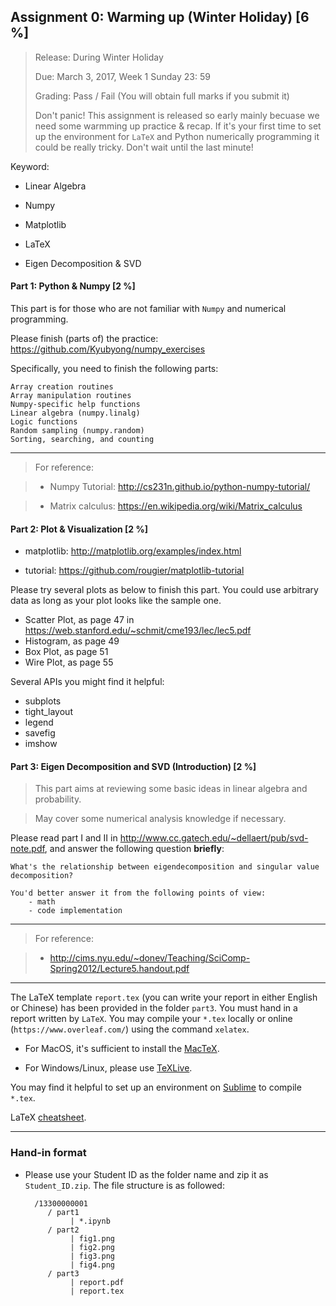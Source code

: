 ## Assignment 0: Warming up (Winter Holiday) [6 %]
> Release: During Winter Holiday
> 
> Due: March 3, 2017, Week 1 Sunday 23: 59
> 
> Grading: Pass / Fail (You will obtain full marks if you submit it)
> 
> Don't panic! This assignment is released so early mainly becuase we need some warmming up practice & recap. 
> If it's your first time to set up the environment for `LaTeX` and Python numerically programming it could be really tricky. 
> Don't wait until the last minute!

Keyword:

- Linear Algebra

- Numpy

- Matplotlib

- LaTeX

- Eigen Decomposition & SVD


#### Part 1: Python & Numpy [2 %]

This part is for those who are not familiar with `Numpy` and numerical programming. 

Please finish (parts of) the practice: https://github.com/Kyubyong/numpy_exercises 

Specifically, you need to finish the following parts:

	Array creation routines
	Array manipulation routines 
    Numpy-specific help functions 
	Linear algebra (numpy.linalg)
	Logic functions 
	Random sampling (numpy.random) 
	Sorting, searching, and counting 

---

> For reference:

> - Numpy Tutorial: http://cs231n.github.io/python-numpy-tutorial/

> - Matrix calculus: https://en.wikipedia.org/wiki/Matrix_calculus

#### Part 2: Plot & Visualization [2 %]

- matplotlib: http://matplotlib.org/examples/index.html

- tutorial: https://github.com/rougier/matplotlib-tutorial

Please try several plots as below to finish this part. You could use arbitrary data as long as your plot looks like the sample one. 

- Scatter Plot, as page 47 in https://web.stanford.edu/~schmit/cme193/lec/lec5.pdf
- Histogram, as page 49
- Box Plot, as page 51
- Wire Plot, as page 55

Several APIs you might find it helpful:

- subplots
- tight_layout
- legend
- savefig
- imshow


#### Part 3: Eigen Decomposition and SVD (Introduction) [2 %]

> This part aims at reviewing some basic ideas in linear algebra and probability. 

> May cover some numerical analysis knowledge if necessary.

Please read part I and II in http://www.cc.gatech.edu/~dellaert/pub/svd-note.pdf, and answer the following question **briefly**:

	What's the relationship between eigendecomposition and singular value decomposition?
    
    You'd better answer it from the following points of view:
        - math
        - code implementation

---
> For reference:

> - http://cims.nyu.edu/~donev/Teaching/SciComp-Spring2012/Lecture5.handout.pdf 

---

The LaTeX template `report.tex` (you can write your report in either English or Chinese) has been provided in the folder `part3`. 
You must hand in a report written by `LaTeX`. You may compile your `*.tex` locally or online (`https://www.overleaf.com/`) using the command `xelatex`. 

- For MacOS, it's sufficient to install the [MacTeX](http://www.tug.org/mactex/).

- For Windows/Linux, please use [TeXLive](https://www.tug.org/texlive/).
  
You may find it helpful to set up an environment on [Sublime](https://www.zhihu.com/question/23918126) to compile `*.tex`.

LaTeX [cheatsheet](https://wch.github.io/latexsheet/).

---

### Hand-in format

- Please use your Student ID as the folder name and zip it as `Student_ID.zip`. The file structure is as followed:

    	
        /13300000001
           / part1
                | *.ipynb
           / part2
                | fig1.png
                | fig2.png
                | fig3.png
                | fig4.png
           / part3
                | report.pdf
                | report.tex

